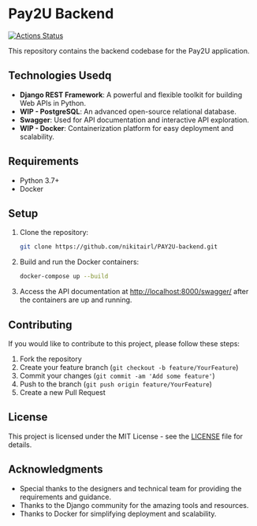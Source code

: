 # Pay2U Backend
[![Actions Status](https://github.com/nikitairl/PAY2U-backend/workflows/Main%20app%20workflow/badge.svg)](https://github.com/nikitairl/PAY2U-backend/actions)

This repository contains the backend codebase for the Pay2U application.

## Technologies Usedq

- **Django REST Framework**: A powerful and flexible toolkit for building Web APIs in Python.
- **WIP - PostgreSQL**: An advanced open-source relational database.
- **Swagger**: Used for API documentation and interactive API exploration.
- **WIP - Docker**: Containerization platform for easy deployment and scalability.

## Requirements

- Python 3.7+
- Docker

## Setup

1. Clone the repository:

    ```bash
    git clone https://github.com/nikitairl/PAY2U-backend.git
    ```


3. Build and run the Docker containers:

    ```bash
    docker-compose up --build
    ```

4. Access the API documentation at [http://localhost:8000/swagger/](http://localhost:8000/swagger/) after the containers are up and running.


## Contributing

If you would like to contribute to this project, please follow these steps:

1. Fork the repository
2. Create your feature branch (`git checkout -b feature/YourFeature`)
3. Commit your changes (`git commit -am 'Add some feature'`)
4. Push to the branch (`git push origin feature/YourFeature`)
5. Create a new Pull Request

## License

This project is licensed under the MIT License - see the [LICENSE](LICENSE) file for details.

## Acknowledgments

- Special thanks to the designers and technical team for providing the requirements and guidance.
- Thanks to the Django community for the amazing tools and resources.
- Thanks to Docker for simplifying deployment and scalability.
